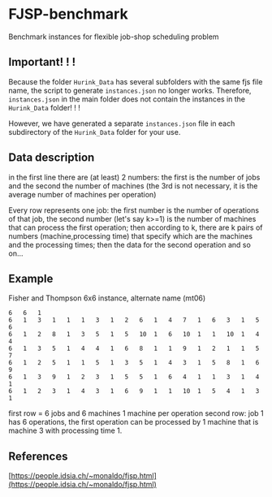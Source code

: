 # FJSP-benchmark
Benchmark instances for flexible job-shop scheduling problem

## Important! ! !

Because the folder ```Hurink_Data``` has several subfolders with the same fjs file name, the script to generate ```instances.json``` no longer works. Therefore, ```instances.json``` in the main folder does not contain the instances in the ```Hurink_Data``` folder! ! !

However, we have generated a separate ```instances.json``` file in each subdirectory of the ```Hurink_Data``` folder for your use.

## Data description

in the first line there are (at least) 2 numbers: the first is the number of jobs and the second the number of machines (the 3rd is not necessary, it is the average number of machines per operation)

Every row represents one job: the first number is the number of operations of that job, the second number (let's say k>=1) is the number of machines that can process the first operation; then according to k, there are k pairs of numbers (machine,processing time) that specify which are the machines and the processing times; then the data for the second operation and so on...

## Example

Fisher and Thompson 6x6 instance, alternate name (mt06)

```
6   6   1   
6   1   3   1   1   1   3   1   2   6   1   4   7   1   6   3   1   5   6   
6   1   2   8   1   3   5   1   5   10  1   6   10  1   1   10  1   4   4   
6   1   3   5   1   4   4   1   6   8   1   1   9   1   2   1   1   5   7   
6   1   2   5   1   1   5   1   3   5   1   4   3   1   5   8   1   6   9   
6   1   3   9   1   2   3   1   5   5   1   6   4   1   1   3   1   4   1   
6   1   2   3   1   4   3   1   6   9   1   1   10  1   5   4   1   3   1
```   

first row = 6 jobs and 6 machines 1 machine per operation
second row: job 1 has 6 operations, the first operation can be processed by 1 machine that is machine 3 with processing time 1.

## References

[https://people.idsia.ch/~monaldo/fjsp.html](https://people.idsia.ch/~monaldo/fjsp.html)